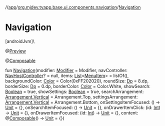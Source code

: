 //[app](../../index.md)/[org.mjdev.tvapp.base.ui.components.navigation](index.md)/[Navigation](-navigation.md)

# Navigation

[androidJvm]\

@[Preview](https://developer.android.com/reference/kotlin/androidx/compose/ui/tooling/preview/Preview.html)

@[Composable](https://developer.android.com/reference/kotlin/androidx/compose/runtime/Composable.html)

fun [Navigation](-navigation.md)(modifier: [Modifier](https://developer.android.com/reference/kotlin/androidx/compose/ui/Modifier.html) = Modifier, navController: [NavHostController](https://developer.android.com/reference/kotlin/androidx/navigation/NavHostController.html)? = null, items: [List](https://kotlinlang.org/api/latest/jvm/stdlib/kotlin.collections/-list/index.html)&lt;[MenuItem](../org.mjdev.tvapp.base.navigation/-menu-item/index.md)&gt; = listOf(), backgroundColor: [Color](https://developer.android.com/reference/kotlin/androidx/compose/ui/graphics/Color.html) = Color(0xFF202020), roundSize: [Dp](https://developer.android.com/reference/kotlin/androidx/compose/ui/unit/Dp.html) = 8.dp, borderSize: [Dp](https://developer.android.com/reference/kotlin/androidx/compose/ui/unit/Dp.html) = 0.dp, borderColor: [Color](https://developer.android.com/reference/kotlin/androidx/compose/ui/graphics/Color.html) = Color.White, showSearch: [Boolean](https://kotlinlang.org/api/latest/jvm/stdlib/kotlin/-boolean/index.html) = true, showSettings: [Boolean](https://kotlinlang.org/api/latest/jvm/stdlib/kotlin/-boolean/index.html) = true, searchArrangement: [Arrangement.Vertical](https://developer.android.com/reference/kotlin/androidx/compose/foundation/layout/Arrangement.Vertical.html) = Arrangement.Top, settingsArrangement: [Arrangement.Vertical](https://developer.android.com/reference/kotlin/androidx/compose/foundation/layout/Arrangement.Vertical.html) = Arrangement.Bottom, onSettingsItemFocused: () -&gt; [Unit](https://kotlinlang.org/api/latest/jvm/stdlib/kotlin/-unit/index.html) = {}, onSearchItemFocused: () -&gt; [Unit](https://kotlinlang.org/api/latest/jvm/stdlib/kotlin/-unit/index.html) = {}, onDrawerItemClick: (id: [Int](https://kotlinlang.org/api/latest/jvm/stdlib/kotlin/-int/index.html)) -&gt; [Unit](https://kotlinlang.org/api/latest/jvm/stdlib/kotlin/-unit/index.html) = {}, onDrawerItemFocused: (id: [Int](https://kotlinlang.org/api/latest/jvm/stdlib/kotlin/-int/index.html)) -&gt; [Unit](https://kotlinlang.org/api/latest/jvm/stdlib/kotlin/-unit/index.html) = {}, content: @[Composable](https://developer.android.com/reference/kotlin/androidx/compose/runtime/Composable.html)() -&gt; [Unit](https://kotlinlang.org/api/latest/jvm/stdlib/kotlin/-unit/index.html) = {})
